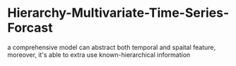 # Hierarchy-Multivariate-Time-Series-Forcast
a comprehensive model can abstract both temporal and spaital feature, moreover, it's able to extra use known-hierarchical information
